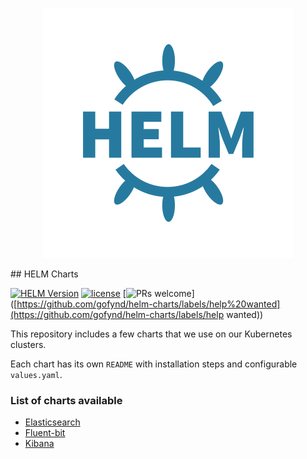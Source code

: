 <p align="center">
  <img  src="assets/images/helm.png">
</p>
## HELM Charts

[![HELM Version](https://img.shields.io/badge/HELM-v2-green)](https://www.npmjs.com/package/tui-editor) [![license](https://img.shields.io/badge/license-Apache-blue)](https://github.com/nhn/tui.editor/blob/master/LICENSE) [![PRs welcome](https://img.shields.io/badge/PRs-welcome-ff69b4.svg)]([https://github.com/gofynd/helm-charts/labels/help%20wanted](https://github.com/gofynd/helm-charts/labels/help wanted)) 

This repository includes a few charts that we use on our Kubernetes clusters.

Each chart has its own `README` with installation steps and configurable `values.yaml`.

### List of charts available

- [Elasticsearch](https://github.com/gofynd/helm-charts/tree/master/elasticsearch)
- [Fluent-bit](https://github.com/gofynd/helm-charts/tree/master/fluent-bit)
- [Kibana](https://github.com/gofynd/helm-charts/tree/master/kibana)

